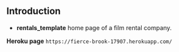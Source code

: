 
## Introduction
* **rentals_template** home page of a film rental company.


**Heroku page**
`https://fierce-brook-17907.herokuapp.com/`